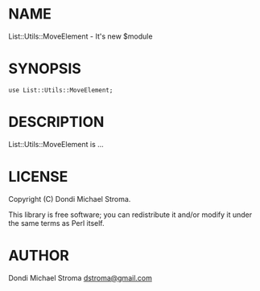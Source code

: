 # NAME

List::Utils::MoveElement - It's new $module

# SYNOPSIS

    use List::Utils::MoveElement;

# DESCRIPTION

List::Utils::MoveElement is ...

# LICENSE

Copyright (C) Dondi Michael Stroma.

This library is free software; you can redistribute it and/or modify
it under the same terms as Perl itself.

# AUTHOR

Dondi Michael Stroma <dstroma@gmail.com>

